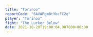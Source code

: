 ```yaml
---
title: "Torinoo"
reportCode: "6AVWPgm8tYbcFC2q"
player: "Torinoo"
fight: "The Lurker Below"
date: 2021-10-20T19:00:04.987000+00:00
---
```

